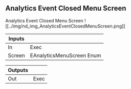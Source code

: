 ## Analytics Event Closed Menu Screen
Analytics Event Closed Menu Screen
![[../img/nd_img_AnalyticsEventClosedMenuScreen.png]]

|Inputs||
|--|--|
| In | Exec |
| Screen | EAnalyticsMenuScreen Enum |

|Outputs||
|--|--|
| Out | Exec |
